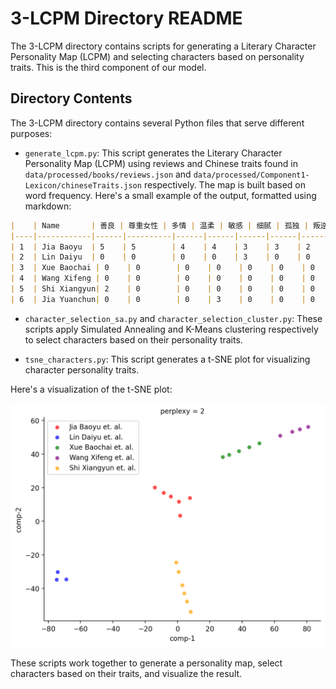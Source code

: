 # 3-LCPM Directory README

The 3-LCPM directory contains scripts for generating a Literary Character Personality Map (LCPM) and selecting characters based on personality traits. This is the third component of our model.

## Directory Contents

The 3-LCPM directory contains several Python files that serve different purposes:

- `generate_lcpm.py`: This script generates the Literary Character Personality Map (LCPM) using reviews and Chinese traits found in `data/processed/books/reviews.json` and `data/processed/Component1-Lexicon/chineseTraits.json` respectively. The map is built based on word frequency. Here's a small example of the output, formatted using markdown:

```markdown
|    | Name       | 善良 | 尊重女性 | 多情 | 温柔 | 敏感 | 细腻 | 孤独 | 叛逆 | 懒散 | 复杂 |
|----|------------|------|----------|------|------|------|------|------|------|------|------|
| 1  | Jia Baoyu  | 5    | 5        | 4    | 4    | 3    | 3    | 2    | 2    | 1    | 1    |
| 2  | Lin Daiyu  | 0    | 0        | 0    | 0    | 3    | 0    | 0    | 0    | 0    | 0    |
| 3  | Xue Baochai | 0    | 0        | 0    | 0    | 0    | 0    | 0    | 0    | 0    | 0    |
| 4  | Wang Xifeng | 0    | 0        | 0    | 0    | 0    | 0    | 0    | 0    | 0    | 0    |
| 5  | Shi Xiangyun| 2    | 0        | 0    | 0    | 0    | 0    | 0    | 0    | 0    | 0    |
| 6  | Jia Yuanchun| 0    | 0        | 0    | 3    | 0    | 0    | 0    | 0    | 0    | 0    |
```

- `character_selection_sa.py` and `character_selection_cluster.py`: These scripts apply Simulated Annealing and K-Means clustering respectively to select characters based on their personality traits.

- `tsne_characters.py`: This script generates a t-SNE plot for visualizing character personality traits.

Here's a visualization of the t-SNE plot: 

![t-SNE plot](t-SNE.png)

These scripts work together to generate a personality map, select characters based on their traits, and visualize the result.